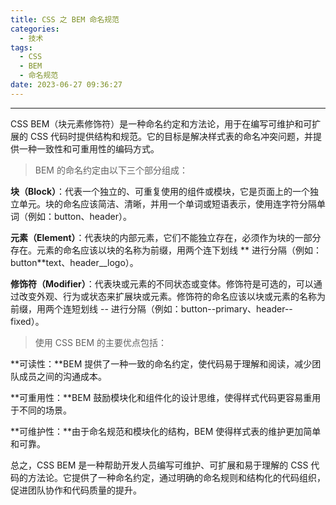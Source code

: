 ```yaml
---
title: CSS 之 BEM 命名规范
categories:
  - 技术
tags:
  - CSS
  - BEM
  - 命名规范
date: 2023-06-27 09:36:27
---
```


---

CSS BEM（块元素修饰符）是一种命名约定和方法论，用于在编写可维护和可扩展的 CSS 代码时提供结构和规范。它的目标是解决样式表的命名冲突问题，并提供一种一致性和可重用性的编码方式。

> BEM 的命名约定由以下三个部分组成：

**块（Block）**：代表一个独立的、可重复使用的组件或模块，它是页面上的一个独立单元。块的命名应该简洁、清晰，并用一个单词或短语表示，使用连字符分隔单词（例如：button、header）。

**元素（Element）**：代表块的内部元素，它们不能独立存在，必须作为块的一部分存在。元素的命名应该以块的名称为前缀，用两个连下划线 ** 进行分隔（例如：button**text、header\_\_logo）。

**修饰符（Modifier）**：代表块或元素的不同状态或变体。修饰符是可选的，可以通过改变外观、行为或状态来扩展块或元素。修饰符的命名应该以块或元素的名称为前缀，用两个连短划线 -- 进行分隔（例如：button--primary、header--fixed）。

<!-- more -->

> 使用 CSS BEM 的主要优点包括：

**可读性：**BEM 提供了一种一致的命名约定，使代码易于理解和阅读，减少团队成员之间的沟通成本。

**可重用性：**BEM 鼓励模块化和组件化的设计思维，使得样式代码更容易重用于不同的场景。

**可维护性：**由于命名规范和模块化的结构，BEM 使得样式表的维护更加简单和可靠。

总之，CSS BEM 是一种帮助开发人员编写可维护、可扩展和易于理解的 CSS 代码的方法论。它提供了一种命名约定，通过明确的命名规则和结构化的代码组织，促进团队协作和代码质量的提升。
